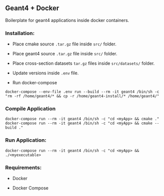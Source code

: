 ## Geant4 + Docker

Boilerplate for geant4 applications inside docker containers.

### Installation:

- Place cmake source `.tar.gz` file inside `src/` folder.

- Place geant4 source `.tar.gz`  file inside `src/` folder.

- Place cross-section datasets `tar.gz` files inside `src/datasets/` folder.

- Update versions inside `.env` file.

- Run docker-compose

```console
docker-compose --env-file .env run --build --rm -it geant4 /bin/sh -c "rm -rf /home/geant4/* && cp -r /home/geant4-install/* /home/geant4/"
```

### Compile Application

```console
docker-compose run --rm -it geant4 /bin/sh -c "cd <myApp> && cmake ."
docker-compose run --rm -it geant4 /bin/sh -c "cd <myApp> && cmake --build ."
```

### Run Application:

```console
docker-compose run --rm -it geant4 /bin/sh -c "cd <myApp> && ./<myexecutable>
```

### Requirements:

- Docker

- Docker Compose
